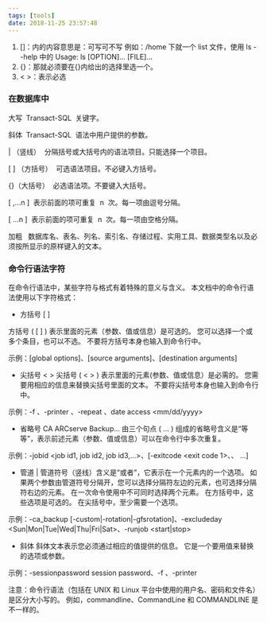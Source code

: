 ```yaml
---
tags: [tools]
date: 2018-11-25 23:57:48
---
```


1. []：内的内容意思是：可写可不写
   例如：/home 下就一个 list 文件，使用 ls --help 中的 Usage: ls [OPTION]... [FILE]...
2. {}：那就必须要在{}内给出的选择里选一个。
3. < >：表示必选

### 在数据库中

大写  Transact-SQL  关键字。

斜体  Transact-SQL  语法中用户提供的参数。

| （竖线）  分隔括号或大括号内的语法项目。只能选择一个项目。

[ ] （方括号）  可选语法项目。不必键入方括号。

{}（大括号）  必选语法项。不要键入大括号。

[ ,...n ]  表示前面的项可重复  n  次。每一项由逗号分隔。

[ ...n ]  表示前面的项可重复  n  次。每一项由空格分隔。

加粗   数据库名、表名、列名、索引名、存储过程、实用工具、数据类型名以及必须按所显示的原样键入的文本。

### 命令行语法字符

在命令行语法中，某些字符与格式有着特殊的意义与含义。 本文档中的命令行语法使用以下字符格式：

- 方括号 [ ]

方括号 ( [ ] ) 表示里面的元素（参数、值或信息）是可选的。 您可以选择一个或多个条目，也可以不选。 不要将方括号本身也输入到命令行中。

示例：[global options]、[source arguments]、[destination arguments]

- 尖括号 < >
  尖括号 ( < > ) 表示里面的元素(参数、值或信息）是必需的。 您需要用相应的信息来替换尖括号里面的文本。 不要将尖括号本身也输入到命令行中。

示例：-f <file name>、-printer <printer name>、-repeat <months> <days> <hours> <minutes>、date access <mm/dd/yyyy>

- 省略号 CA ARCserve Backup...
  由三个句点 ( ... ) 组成的省略号含义是“等等”，表示前述元素（参数、值或信息）可以在命令行中多次重复。

示例：-jobid <job id1, job id2, job id3,...>、[-exitcode <exit code 1>、<exit code2>、<exit code3> ...]

- 管道 |
  管道符号（竖线）含义是“或者”，它表示在一个元素内的一个选项。 如果两个参数由管道符号分隔开，您可以选择分隔符左边的元素，也可选择分隔符右边的元素。 在一次命令使用中不可同时选择两个元素。 在方括号中，这些选项是可选的。 在尖括号中，至少需要一个选项。

示例：-ca_backup [-custom|-rotation|-gfsrotation]、-excludeday <Sun|Mon|Tue|Wed|Thu|Fri|Sat>、-runjob <start|stop>

- 斜体
  斜体文本表示您必须通过相应的值提供的信息。 它是一个要用值来替换的选项或参数。

示例：-sessionpassword session password、-f <file name>、-printer <printer name>

注意：命令行语法（包括在 UNIX 和 Linux 平台中使用的用户名、密码和文件名）是区分大小写的。 例如，commandline、CommandLine 和 COMMANDLINE 是不一样的。
